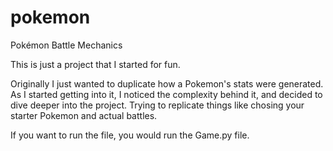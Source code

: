 # pokemon
Pokémon Battle Mechanics

This is just a project that I started for fun.

Originally I just wanted to duplicate how a Pokemon's stats were generated. 
As I started getting into it, I noticed the complexity behind it, and decided to dive deeper into the project.
Trying to replicate things like chosing your starter Pokemon and actual battles.

If you want to run the file, you would run the Game.py file.
